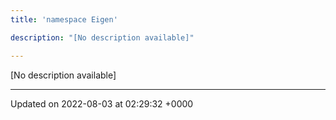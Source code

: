 ```yaml
---
title: 'namespace Eigen'

description: "[No description available]"

---
```







[No description available]






-------------------------------

Updated on 2022-08-03 at 02:29:32 +0000